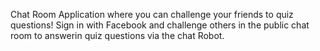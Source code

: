 Chat Room Application where you can challenge your friends to quiz questions!  Sign in with Facebook and challenge others in the public chat room to answerin quiz questions via the chat Robot.

